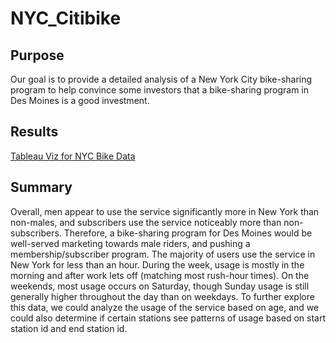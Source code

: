 # NYC_Citibike
 
## Purpose

Our goal is to provide a detailed analysis of a New York City bike-sharing program to help convince some investors that a bike-sharing program in Des Moines is a good investment.

## Results

[Tableau Viz for NYC Bike Data](https://public.tableau.com/views/NYCBikeSharing_16826481092500/Story1?:language=en-US&publish=yes&:display_count=n&:origin=viz_share_link)

## Summary

Overall, men appear to use the service significantly more in New York than non-males, and subscribers use the service noticeably more than non-subscribers. Therefore, a bike-sharing program for Des Moines would be well-served marketing towards male riders, and pushing a membership/subscriber program. The majority of users use the service in New York for less than an hour. During the week, usage is mostly in the morning and after work lets off (matching most rush-hour times). On the weekends, most usage occurs on Saturday, though Sunday usage is still generally higher throughout the day than on weekdays. 
To further explore this data, we could analyze the usage of the service based on age, and we could also determine if certain stations see patterns of usage based on start station id and end station id.